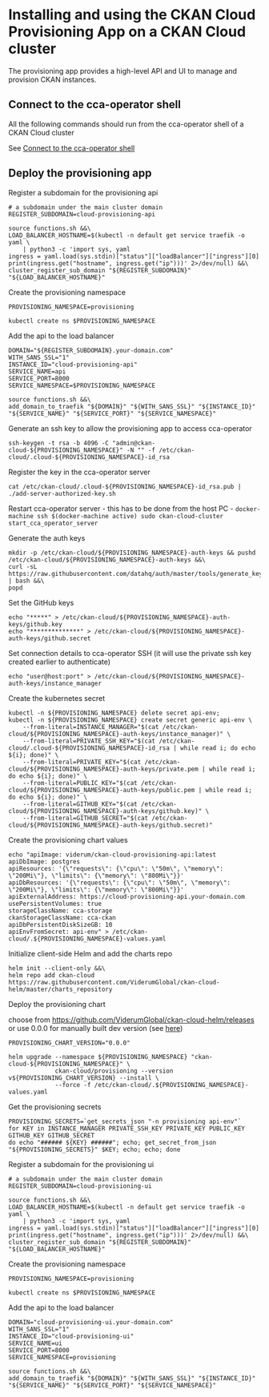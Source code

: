 # Installing and using the CKAN Cloud Provisioning App on a CKAN Cloud cluster

The provisioning app provides a high-level API and UI to manage and provision CKAN instances.

## Connect to the cca-operator shell

All the following commands should run from the cca-operator shell of a CKAN Cloud cluster

See [Connect to the cca-operator shell](CCA_OPERATOR.md)

## Deploy the provisioning app

Register a subdomain for the provisioning api

```
# a subdomain under the main cluster domain
REGISTER_SUBDOMAIN=cloud-provisioning-api

source functions.sh &&\
LOAD_BALANCER_HOSTNAME=$(kubectl -n default get service traefik -o yaml \
    | python3 -c 'import sys, yaml
ingress = yaml.load(sys.stdin)["status"]["loadBalancer"]["ingress"][0]
print(ingress.get("hostname", ingress.get("ip")))' 2>/dev/null) &&\
cluster_register_sub_domain "${REGISTER_SUBDOMAIN}" "${LOAD_BALANCER_HOSTNAME}"
```

Create the provisioning namespace

```
PROVISIONING_NAMESPACE=provisioning

kubectl create ns $PROVISIONING_NAMESPACE
```

Add the api to the load balancer

```
DOMAIN="${REGISTER_SUBDOMAIN}.your-domain.com"
WITH_SANS_SSL="1"
INSTANCE_ID="cloud-provisioning-api"
SERVICE_NAME=api
SERVICE_PORT=8000
SERVICE_NAMESPACE=$PROVISIONING_NAMESPACE

source functions.sh &&\
add_domain_to_traefik "${DOMAIN}" "${WITH_SANS_SSL}" "${INSTANCE_ID}" "${SERVICE_NAME}" "${SERVICE_PORT}" "${SERVICE_NAMESPACE}"
```

Generate an ssh key to allow the provisioning app to access cca-operator

```
ssh-keygen -t rsa -b 4096 -C "admin@ckan-cloud-${PROVISIONING_NAMESPACE}" -N "" -f /etc/ckan-cloud/.cloud-${PROVISIONING_NAMESPACE}-id_rsa
```

Register the key in the cca-operator server

```
cat /etc/ckan-cloud/.cloud-${PROVISIONING_NAMESPACE}-id_rsa.pub | ./add-server-authorized-key.sh
```

Restart cca-operator server - this has to be done from the host PC - `docker-machine ssh $(docker-machine active) sudo ckan-cloud-cluster start_cca_operator_server`

Generate the auth keys

```
mkdir -p /etc/ckan-cloud/${PROVISIONING_NAMESPACE}-auth-keys && pushd /etc/ckan-cloud/${PROVISIONING_NAMESPACE}-auth-keys &&\
curl -sL https://raw.githubusercontent.com/datahq/auth/master/tools/generate_key_pair.sh | bash &&\
popd
```

Set the GitHub keys

```
echo "*****" > /etc/ckan-cloud/${PROVISIONING_NAMESPACE}-auth-keys/github.key
echo "**************" > /etc/ckan-cloud/${PROVISIONING_NAMESPACE}-auth-keys/github.secret
```

Set connection details to cca-operator SSH (it will use the private ssh key created earlier to authenticate)

```
echo "user@host:port" > /etc/ckan-cloud/${PROVISIONING_NAMESPACE}-auth-keys/instance_manager
```

Create the kubernetes secret

```
kubectl -n ${PROVISIONING_NAMESPACE} delete secret api-env;
kubectl -n ${PROVISIONING_NAMESPACE} create secret generic api-env \
    --from-literal=INSTANCE_MANAGER="$(cat /etc/ckan-cloud/${PROVISIONING_NAMESPACE}-auth-keys/instance_manager)" \
    --from-literal=PRIVATE_SSH_KEY="$(cat /etc/ckan-cloud/.cloud-${PROVISIONING_NAMESPACE}-id_rsa | while read i; do echo ${i}; done)" \
    --from-literal=PRIVATE_KEY="$(cat /etc/ckan-cloud/${PROVISIONING_NAMESPACE}-auth-keys/private.pem | while read i; do echo ${i}; done)" \
    --from-literal=PUBLIC_KEY="$(cat /etc/ckan-cloud/${PROVISIONING_NAMESPACE}-auth-keys/public.pem | while read i; do echo ${i}; done)" \
    --from-literal=GITHUB_KEY="$(cat /etc/ckan-cloud/${PROVISIONING_NAMESPACE}-auth-keys/github.key)" \
    --from-literal=GITHUB_SECRET="$(cat /etc/ckan-cloud/${PROVISIONING_NAMESPACE}-auth-keys/github.secret)"
```

Create the provisioning chart values

```
echo "apiImage: viderum/ckan-cloud-provisioning-api:latest
apiDbImage: postgres
apiResources: '{\"requests\": {\"cpu\": \"50m\", \"memory\": \"200Mi\"}, \"limits\": {\"memory\": \"800Mi\"}}'
apiDbResources: '{\"requests\": {\"cpu\": \"50m\", \"memory\": \"200Mi\"}, \"limits\": {\"memory\": \"800Mi\"}}'
apiExternalAddress: https://cloud-provisioning-api.your-domain.com
usePersistentVolumes: true
storageClassName: cca-storage
ckanStorageClassName: cca-ckan
apiDbPersistentDiskSizeGB: 10
apiEnvFromSecret: api-env" > /etc/ckan-cloud/.${PROVISIONING_NAMESPACE}-values.yaml
```

Initialize client-side Helm and add the charts repo

```
helm init --client-only &&\
helm repo add ckan-cloud https://raw.githubusercontent.com/ViderumGlobal/ckan-cloud-helm/master/charts_repository
```

Deploy the provisioning chart

choose from https://github.com/ViderumGlobal/ckan-cloud-helm/releases
or use 0.0.0 for manually built dev version (see [here](https://github.com/ViderumGlobal/ckan-cloud-helm/blob/master/CONTRIBUTING.md#updating-the-helm-charts-repo-for-development))

```
PROVISIONING_CHART_VERSION="0.0.0"

helm upgrade --namespace ${PROVISIONING_NAMESPACE} "ckan-cloud-${PROVISIONING_NAMESPACE}" \
             ckan-cloud/provisioning --version v${PROVISIONING_CHART_VERSION} --install \
             --force -f /etc/ckan-cloud/.${PROVISIONING_NAMESPACE}-values.yaml
```

Get the provisioning secrets

```
PROVISIONING_SECRETS=`get_secrets_json "-n provisioning api-env"`
for KEY in INSTANCE_MANAGER PRIVATE_SSH_KEY PRIVATE_KEY PUBLIC_KEY GITHUB_KEY GITHUB_SECRET
do echo "###### ${KEY} ######"; echo; get_secret_from_json "${PROVISIONING_SECRETS}" $KEY; echo; echo; done
```


Register a subdomain for the provisioning ui

```
# a subdomain under the main cluster domain
REGISTER_SUBDOMAIN=cloud-provisioning-ui

source functions.sh &&\
LOAD_BALANCER_HOSTNAME=$(kubectl -n default get service traefik -o yaml \
    | python3 -c 'import sys, yaml
ingress = yaml.load(sys.stdin)["status"]["loadBalancer"]["ingress"][0]
print(ingress.get("hostname", ingress.get("ip")))' 2>/dev/null) &&\
cluster_register_sub_domain "${REGISTER_SUBDOMAIN}" "${LOAD_BALANCER_HOSTNAME}"
```

Create the provisioning namespace

```
PROVISIONING_NAMESPACE=provisioning

kubectl create ns $PROVISIONING_NAMESPACE
```

Add the api to the load balancer

```
DOMAIN="cloud-provisioning-ui.your-domain.com"
WITH_SANS_SSL="1"
INSTANCE_ID="cloud-provisioning-ui"
SERVICE_NAME=ui
SERVICE_PORT=8000
SERVICE_NAMESPACE=provisioning

source functions.sh &&\
add_domain_to_traefik "${DOMAIN}" "${WITH_SANS_SSL}" "${INSTANCE_ID}" "${SERVICE_NAME}" "${SERVICE_PORT}" "${SERVICE_NAMESPACE}"
```
